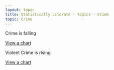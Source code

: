 ```yaml
---
layout: topic
title: Statistically Literate - Topics - Criem
topic: Crime
---
```

Crime is falling

[View a chart](/vis/crime.total.html)

Violent Crime is rising

[View a chart](/vis/violent.crime.total.html)